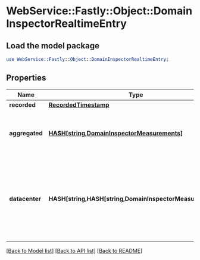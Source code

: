 # WebService::Fastly::Object::DomainInspectorRealtimeEntry

## Load the model package
```perl
use WebService::Fastly::Object::DomainInspectorRealtimeEntry;
```

## Properties
Name | Type | Description | Notes
------------ | ------------- | ------------- | -------------
**recorded** | [**RecordedTimestamp**](RecordedTimestamp.md) |  | [optional] 
**aggregated** | [**HASH[string,DomainInspectorMeasurements]**](DomainInspectorMeasurements.md) | Groups [measurements](#measurements-data-model) by backend name and then by IP address. | [optional] 
**datacenter** | **HASH[string,HASH[string,DomainInspectorMeasurements]]** | Groups [measurements](#measurements-data-model) by POP, then backend name, and then IP address. See the [POPs API](https://www.fastly.com/documentation/reference/api/utils/pops/) for details about POP identifiers. | [optional] 

[[Back to Model list]](../README.md#documentation-for-models) [[Back to API list]](../README.md#documentation-for-api-endpoints) [[Back to README]](../README.md)


